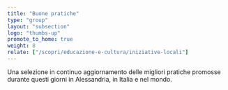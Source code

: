 ```yaml
---
title: "Buone pratiche"
type: "group"
layout: "subsection"
logo: "thumbs-up"
promote_to_home: true
weight: 8
relate: ["/scopri/educazione-e-cultura/iniziative-locali"]
---
```


Una selezione in continuo aggiornamento delle migliori pratiche promosse durante questi giorni in Alessandria, in Italia e nel mondo.
